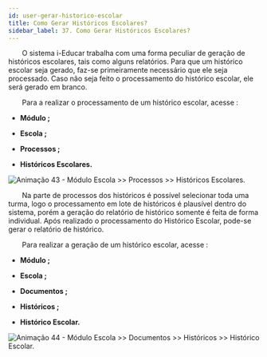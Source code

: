 ```yaml
---
id: user-gerar-historico-escolar
title: Como Gerar Históricos Escolares?
sidebar_label: 37. Como Gerar Históricos Escolares?
---
```


<div class="justificado">

&nbsp;&nbsp;&nbsp;&nbsp;&nbsp;&nbsp;&nbsp;O sistema i-Educar trabalha com uma forma peculiar de geração de históricos escolares, tais como alguns relatórios. Para que um histórico escolar seja gerado, faz-se primeiramente necessário que ele seja processado. Caso não seja feito o processamento do histórico escolar, ele será gerado em branco.

&nbsp;&nbsp;&nbsp;&nbsp;&nbsp;&nbsp;&nbsp;Para a realizar o processamento de um histórico escolar, acesse :

* **Módulo ;**

* **Escola ;**

* **Processos ;**

* **Históricos Escolares.**

![Animação 43 - Módulo Escola >> Processos >> Históricos Escolares.](../img/user-docs/processar_historico_escolar.gif)


&nbsp;&nbsp;&nbsp;&nbsp;&nbsp;&nbsp;&nbsp;Na parte de processos dos históricos é possível selecionar toda uma turma, logo o processamento em lote de históricos é plausível dentro do sistema, porém a geração do relatório de histórico somente é feita de forma individual. Após realizado o processamento do Histórico Escolar, pode-se gerar o relatório de histórico.

&nbsp;&nbsp;&nbsp;&nbsp;&nbsp;&nbsp;&nbsp;Para realizar a geração de um histórico escolar, acesse : 

* **Módulo ;**

 * **Escola ;**
 
 * **Documentos ;** 
 
 * **Históricos ;** 
 
* **Histórico Escolar.**

![Animação 44 - Módulo Escola >> Documentos >> Históricos >> Histórico Escolar.](../img/user-docs/gerar_historico_escolar_processado.gif)

</div>

